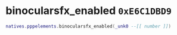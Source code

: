 # binocularsfx_enabled `0xE6C1DBD9`

```lua
natives.pppelements.binocularsfx_enabled(_unk0 --[[ number ]])
```